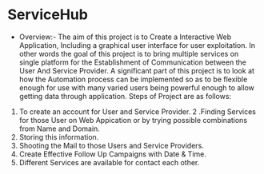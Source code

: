 # ServiceHub

* Overview:- 
The aim of this project is to Create a Interactive Web Application, Including a 
graphical user interface for user exploitation. In other words the goal of this project is 
to bring multiple services on single platform for the Establishment of Communication 
between the User And Service Provider. A significant part of this project is to look at 
how the Automation process can be implemented so as to be flexible enough for use 
with many varied users being powerful enough to allow getting data through 
application. Steps of Project are as follows:  
1. To create an account for User and Service Provider. 
2 .Finding Services for those User on Web Appication or by trying 
possible combinations from Name and Domain. 
3. Storing this information.  
4. Shooting the Mail to those Users and Service Providers. 
5. Create Effective Follow Up Campaigns with Date & Time. 
6. Different Services are available for contact each other. 
